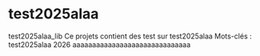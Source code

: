 # test2025alaa
test2025alaa_lib
Ce projets contient des test sur test2025alaa
Mots-clés : test2025alaa 2026
aaaaaaaaaaaaaaaaaaaaaaaaaaaaaa
